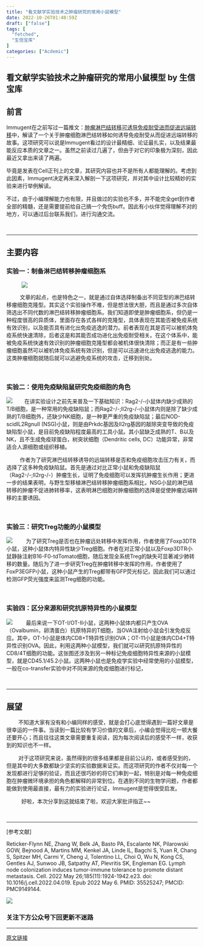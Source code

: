 ```yaml
---
title: "看文献学实验技术之肿瘤研究的常用小鼠模型"
date: 2022-10-26T01:48:59Z
draft: ["false"]
tags: [
  "fetched",
  "生信宝库"
]
categories: ["Acdemic"]
---
```

看文献学实验技术之肿瘤研究的常用小鼠模型 by 生信宝库
------
<div><section data-tool="mdnice编辑器" data-website="https://www.mdnice.com"><h2 data-tool="mdnice编辑器"><span></span><span>前言</span></h2><p data-tool="mdnice编辑器">Immugent在之前写过一篇推文：<a href="https://mp.weixin.qq.com/s?__biz=MzI4MjY5ODI1Nw==&amp;mid=2247486231&amp;idx=1&amp;sn=d1faa1d9c9fc6c252d127becb1ac57af&amp;chksm=eb94bc69dce3357f252704a8e6c4c5389d6bf7a17bed56415752a95c60f7320ef149f47ecb84&amp;token=1098574502&amp;lang=zh_CN&amp;scene=21#wechat_redirect" data-linktype="2">肿瘤淋巴结转移可诱导免疫耐受进而促进远端转移</a>中，解读了一个关于肿瘤细胞淋巴结转移如何诱导免疫耐受从而促进远端转移的故事。这项研究可以说是Immugent看过的设计最精细、论证最扎实，以及结果最能反应本质的文章之一。虽然之前读过几遍了，但由于对它的印象极为深刻，因此最近又拿出来读了两遍。</p><p data-tool="mdnice编辑器">毕竟是发表在Cell正刊上的文章，其研究内容也并不是所有人都能理解的。考虑到此因素，Immugent决定再来深入解剖一下这项研究，并对其中设计比较精妙的实验来进行举例解读。</p><p data-tool="mdnice编辑器">不过，由于小编理解能力也有限，并且做过的实验也不多，并不能完全get到作者全部的精髓，<span>还是需要提前给自己搞一个免伤</span><span>buff。</span>因此有小伙伴觉得理解不对的地方，可以通过后台联系我们，进行沟通交流。</p><p data-tool="mdnice编辑器"><br></p><hr data-tool="mdnice编辑器"><h2 data-tool="mdnice编辑器"><span></span><span>主要内容</span></h2><h3 data-tool="mdnice编辑器"><span></span><span>实验一：制备淋巴结转移肿瘤细胞系</span><span></span></h3><figure data-tool="mdnice编辑器"><img data-ratio="0.542719614921781" data-src="https://mmbiz.qpic.cn/mmbiz_png/GL6g5Y3aR7fic5auxnwytyCf3OSR2J8GjrrA23sibRr7IvbFHFIkPEldFHibApYnuF8ibSsiadehHlbelGZrce5Mcow/640?wx_fmt=png" data-type="png" data-w="831" src="https://mmbiz.qpic.cn/mmbiz_png/GL6g5Y3aR7fic5auxnwytyCf3OSR2J8GjrrA23sibRr7IvbFHFIkPEldFHibApYnuF8ibSsiadehHlbelGZrce5Mcow/640?wx_fmt=png"></figure><p data-tool="mdnice编辑器">         文章的起点，也是特色之一，就是通过自体选择制备出不同亚型的淋巴结转移瘤细胞克隆型。其实这个实验操作不难，但是想法很大胆，而且是通过多次自体筛选出不同代数的淋巴结转移肿瘤细胞系。我们知道即使是肿瘤细胞系，但仍是一种程度很高的异质体，里面存在各式各样的克隆型，具体表现在其能否被免疫系统有效识别，以及能否具有进化出免疫逃逸的潜力。前者表现在其是否可以被机体免疫系统快速清除，后者这是和其能否成功进化出免疫耐受相关。在这个体系中，能被免疫系统快速有效识别的肿瘤细胞克隆型都会被机体很快清除；而正是有一些肿瘤细胞虽然可以被机体免疫系统有效识别，但是可以迅速进化出免疫逃逸的能力。这类肿瘤细胞就随后就可以逃避免疫系统的攻击，迁移到别处。</p><p data-tool="mdnice编辑器"><br></p><h3 data-tool="mdnice编辑器"><span></span><span>实验二：使用免疫缺陷鼠研究免疫细胞的角色</span><span></span></h3><p data-tool="mdnice编辑器"><img data-ratio="0.4528101802757158" data-src="https://mmbiz.qpic.cn/mmbiz_png/GL6g5Y3aR7fic5auxnwytyCf3OSR2J8Gjv6VZeOCfrkhRh1hfb7ticFrq6FdxIbcrA5dhzQQqSfpxZ7BJpQJ82lA/640?wx_fmt=png" data-type="png" data-w="943" src="https://mmbiz.qpic.cn/mmbiz_png/GL6g5Y3aR7fic5auxnwytyCf3OSR2J8Gjv6VZeOCfrkhRh1hfb7ticFrq6FdxIbcrA5dhzQQqSfpxZ7BJpQJ82lA/640?wx_fmt=png">        在讲实验设计之前先来普及一下基础知识：Rag2-/-小鼠体内缺少成熟的T/B细胞，是一种常用的免疫缺陷鼠；而Rag2-/-;Il2rg-/-小鼠体内则是除了缺少成熟的T/B细胞外，还缺少NK细胞，是一种更严重的免疫缺陷鼠；最后NOD-scidIL2Rgnull (NSG)小鼠，则是由Prkdc基因及Il2rg基因的敲除突变导致的免疫缺陷型小鼠，是目前免疫缺陷程度最高的工具小鼠。其小鼠缺乏成熟的T、B以及NK，且不生成免疫球蛋白，树突状细胞（Dendritic cells, DC）功能异常，非常适合人源细胞或组织移植。</p><p data-tool="mdnice编辑器">         作者为了研究淋巴结转移诱导的远端转移是否和免疫细胞攻击压力有关，而选择了这多种免疫缺陷鼠。首先是通过对比正常小鼠和免疫缺陷鼠（Rag2-/-;Il2rg-/-）肿瘤生长，证明了免疫细胞可以发挥抗肿瘤生长作用；更进一步的结果表明，与野生型移植淋巴结转移肿瘤细胞系相比，NSG小鼠的淋巴结转移的肿瘤不促进肺转移率，这表明淋巴细胞对肿瘤细胞的选择是促使肿瘤远端转移的主要诱因。</p><p data-tool="mdnice编辑器"><br></p><h3 data-tool="mdnice编辑器"><span></span><span>实验三：研究Treg功能的小鼠模型</span><span></span></h3><p data-tool="mdnice编辑器"><img data-ratio="0.4145021645021645" data-src="https://mmbiz.qpic.cn/mmbiz_png/GL6g5Y3aR7fic5auxnwytyCf3OSR2J8Gj2N8PlVTa28iak8Ha2ZXmzHdPhLVmcatweOow7ACicKAg0ibUmzmo3R1NQ/640?wx_fmt=png" data-type="png" data-w="924" src="https://mmbiz.qpic.cn/mmbiz_png/GL6g5Y3aR7fic5auxnwytyCf3OSR2J8Gj2N8PlVTa28iak8Ha2ZXmzHdPhLVmcatweOow7ACicKAg0ibUmzmo3R1NQ/640?wx_fmt=png">         为了研究Treg是否也在肿瘤远处转移中发挥作用，作者使用了Foxp3DTR小鼠，这种小鼠体内特异性缺少Treg细胞。作者在对正常小鼠以及Foxp3DTR小鼠静脉注射B16-F0-tdTomato细胞，随后发现全系统Treg的缺失可显著减少肺转移的数量。随后为了进一步研究Treg在肿瘤转移中发挥的作用，作者使用了FoxP3EGFP小鼠，这种小鼠产生的Treg都带有GFP荧光标记，因此我们可以通过检测GFP荧光强度来监测Treg细胞的功能。</p><p data-tool="mdnice编辑器"><br></p><h3 data-tool="mdnice编辑器"><span></span><span>实验四：区分来源和研究抗原特异性的小鼠模型</span><span></span></h3><p data-tool="mdnice编辑器"><img data-ratio="0.4883227176220807" data-src="https://mmbiz.qpic.cn/mmbiz_png/GL6g5Y3aR7fic5auxnwytyCf3OSR2J8GjqiaklQZkEKXgJmEgbdicGztQshFQ7vxYaXQicgoqSMAfQnuPfNXuaJf0Q/640?wx_fmt=png" data-type="png" data-w="942" src="https://mmbiz.qpic.cn/mmbiz_png/GL6g5Y3aR7fic5auxnwytyCf3OSR2J8GjqiaklQZkEKXgJmEgbdicGztQshFQ7vxYaXQicgoqSMAfQnuPfNXuaJf0Q/640?wx_fmt=png">         最后来说一下OT-I/OT-II小鼠，这两种小鼠体内都只产生OVA（Ovalbumin，卵清蛋白）抗原特异的T细胞，当OVA注射给小鼠会引发免疫反应。其中，OT-1小鼠是体内CD8+T特异性识别OVA；OT-11小鼠是体内CD4+T特异性识别OVA。因此，利用这两种小鼠模型，我们就可以研究抗原特异性的CD8/4T细胞的功能。这张图还涉及到另一种标记免疫细胞特异性来源的小鼠模型，就是CD45.1/45.2小鼠。这两种小鼠也是免疫学实验中经常使用的小鼠模型，一般在co-transfer实验中对不同来源的免疫细胞进行标记，</p><p data-tool="mdnice编辑器"><br></p><hr data-tool="mdnice编辑器"><h2 data-tool="mdnice编辑器"><span></span><span>展望</span></h2><p data-tool="mdnice编辑器">        不知道大家有没有和小编同样的感受，就是会打心底觉得遇到一篇好文章是很幸运的一件事。当读到一篇比较有学习价值的文章后，小编会觉得比吃一顿大餐还要开心；而且往往这类文章需要重复阅读，因为每次阅读后的感受不一样，收获到的知识也不一样。</p><p data-tool="mdnice编辑器">        对于这项研究来说，虽然得到的很多结果都是目前公认的，或者感受到的，但是其中的大多数都缺少坚实的实验数据来证实。而这项研究的作者不仅对每一个发现都进行足够的验证，而且还很巧妙的将它们串到一起，特别是对每一种免疫细胞在肿瘤微环境承担的角色都解释的非常到位。在遇到不同的生物学问题，作者都能做到使用最直接，最有力的实验进行论证，Immugent是觉得很受启发。</p><p data-tool="mdnice编辑器">          好啦，本次分享到这就结束了啦，欢迎大家批评指正~~</p><p data-tool="mdnice编辑器"><br></p><hr data-tool="mdnice编辑器"><p data-tool="mdnice编辑器">[参考文献]</p><p data-tool="mdnice编辑器">Reticker-Flynn NE, Zhang W, Belk JA, Basto PA, Escalante NK, Pilarowski GOW, Bejnood A, Martins MM, Kenkel JA, Linde IL, Bagchi S, Yuan R, Chang S, Spitzer MH, Carmi Y, Cheng J, Tolentino LL, Choi O, Wu N, Kong CS, Gentles AJ, Sunwoo JB, Satpathy AT, Plevritis SK, Engleman EG. Lymph node colonization induces tumor-immune tolerance to promote distant metastasis. Cell. 2022 May 26;185(11):1924-1942.e23. doi: 10.1016/j.cell.2022.04.019. Epub 2022 May 6. PMID: 35525247; PMCID: PMC9149144.</p></section><p><img data-galleryid="" data-ratio="1" data-s="300,640" data-src="https://mmbiz.qpic.cn/mmbiz_jpg/GL6g5Y3aR7f28iaAPOSZyaVreHSWoQket3gNW3WtOGwutAMDGYKSk6ZBOdhDUyS95mNMn5INvyOIibBSfHgzI6sQ/640?wx_fmt=jpeg" data-type="jpeg" data-w="258" src="https://mmbiz.qpic.cn/mmbiz_jpg/GL6g5Y3aR7f28iaAPOSZyaVreHSWoQket3gNW3WtOGwutAMDGYKSk6ZBOdhDUyS95mNMn5INvyOIibBSfHgzI6sQ/640?wx_fmt=jpeg"></p><h3 data-tool="mdnice编辑器"><span>关注下方公众号下回更新不迷路</span></h3><section><mp-common-profile data-id="MzI4MjY5ODI1Nw==" data-pluginname="mpprofile" data-headimg="http://mmbiz.qpic.cn/mmbiz_png/GL6g5Y3aR7f28iaAPOSZyaVreHSWoQketIFUzNSiayMfvqbyCD0TNcBv06SGnkaO1gXRsN9icoQ23IjMJ5ta3Jia9w/0?wx_fmt=png" data-nickname="生信宝库" data-alias="sxbk2020" data-signature="用于生信知识的收集与传播，以及生信人之间学习交流。本公众号各小编平时忙于科研，更新文章较其它同类型公众号较慢，但保持宁缺毋滥的本心，只更新对大家有用的推文。" data-from="2" data-is_biz_ban="0"></mp-common-profile><span></span></section></div>  
<hr>
<a href="https://mp.weixin.qq.com/s/3__-R_RJ5icjqJE0IrtGew",target="_blank" rel="noopener noreferrer">原文链接</a>
